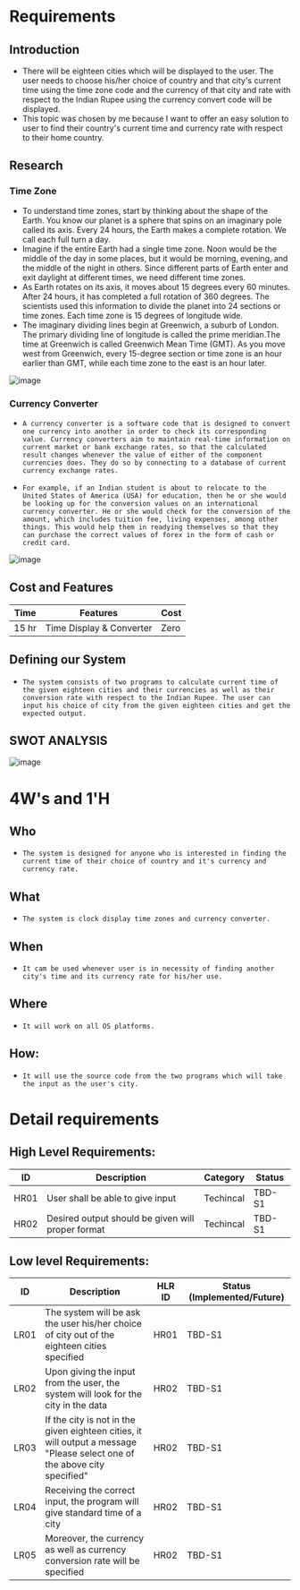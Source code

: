 # Requirements
## Introduction
* There will be eighteen cities which will be displayed to the user. The user needs to choose his/her choice of country and that city's current time using the time zone code and the currency of that city and rate with respect to the Indian Rupee using the currency convert code will be displayed. 
*   This topic was chosen by me because I want to offer an easy solution to user to find their country's current time and currency rate with respect to their home country.

## Research
### Time Zone
*    To understand time zones, start by thinking about the shape of the Earth. You know our planet is a sphere that spins on an imaginary pole called its axis. Every 24 hours, the Earth makes a complete rotation. We call each full turn a day.
*    Imagine if the entire Earth had a single time zone. Noon would be the middle of the day in some places, but it would be morning, evening, and the middle of the night in others. Since different parts of Earth enter and exit daylight at different times, we need different time zones.
*    As Earth rotates on its axis, it moves about 15 degrees every 60 minutes. After 24 hours, it has completed a full rotation of 360 degrees. The scientists used this information to divide the planet into 24 sections or time zones. Each time zone is 15 degrees of longitude wide.
*    The imaginary dividing lines begin at Greenwich, a suburb of London. The primary dividing line of longitude is called the prime meridian.The time at Greenwich is called Greenwich Mean Time (GMT). As you move west from Greenwich, every 15-degree section or time zone is an hour earlier than GMT, while each time zone to the east is an hour later.

![image](https://user-images.githubusercontent.com/80448432/114149261-58163200-9938-11eb-8184-c915bc3b70c2.png)
### Currency Converter
*     A currency converter is a software code that is designed to convert one currency into another in order to check its corresponding value. Currency converters aim to maintain real-time information on current market or bank exchange rates, so that the calculated result changes whenever the value of either of the component currencies does. They do so by connecting to a database of current currency exchange rates.
*     For example, if an Indian student is about to relocate to the United States of America (USA) for education, then he or she would be looking up for the conversion values on an international currency converter. He or she would check for the conversion of the amount, which includes tuition fee, living expenses, among other things. This would help them in readying themselves so that they can purchase the correct values of forex in the form of cash or credit card.

![image](https://user-images.githubusercontent.com/80448432/114195080-c75a4900-996d-11eb-9c6d-f640c7519c07.png)
## Cost and Features
| Time | Features | Cost |
| ---- | -------- | ---- |
|15 hr | Time Display & Converter| Zero |
## Defining our System
*     The system consists of two programs to calculate current time of the given eighteen cities and their currencies as well as their conversion rate with respect to the Indian Rupee. The user can input his choice of city from the given eighteen cities and get the expected output.

## SWOT ANALYSIS

![image](https://user-images.githubusercontent.com/80448432/114222792-a523f380-998c-11eb-83c8-cb471b57f573.png)

# 4W&#39;s and 1&#39;H

## Who
*     The system is designed for anyone who is interested in finding the current time of their choice of country and it's currency and currency rate.

## What
*     The system is clock display time zones and currency converter.

## When
*     It cam be used whenever user is in necessity of finding another city's time and its currency rate for his/her use. 

## Where
*     It will work on all OS platforms.

## How:
*     It will use the source code from the two programs which will take the input as the user's city.

# Detail requirements
## High Level Requirements:
| ID | Description | Category | Status | 
| ----- | ----- | ------- | ---------|
| HR01 | User shall be able to give input | Techincal | TBD-S1 | 
| HR02 | Desired output should be given will proper format| Techincal | TBD-S1 |

## Low level Requirements:
| ID | Description | HLR ID | Status (Implemented/Future) |
| ------ | --------- | ------ | ----- |
| LR01 | The system will be ask the user his/her choice of city out of the eighteen cities specified| HR01 | TBD-S1 |
| LR02 | Upon giving the input from the user, the system will look for the city in the data| HR02 | TBD-S1 |
| LR03 | If the city is not in the given eighteen cities, it will output a message "Please select one of the above city specified"| HR02 | TBD-S1 |
| LR04 | Receiving the correct input, the program will give standard time of a city  | HR02 | TBD-S1 |
| LR05 |Moreover, the currency as well as currency conversion rate will be specified | HR02 | TBD-S1 |








